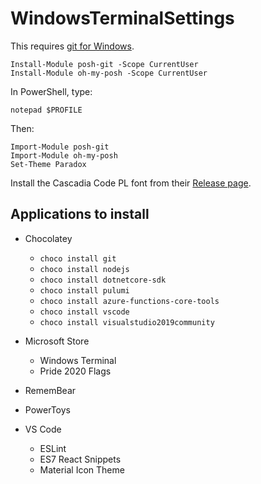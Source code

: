 # WindowsTerminalSettings

This requires [git for Windows](https://gitforwindows.org/).

```
Install-Module posh-git -Scope CurrentUser
Install-Module oh-my-posh -Scope CurrentUser
```

In PowerShell, type: 
```
notepad $PROFILE
```
Then:
```
Import-Module posh-git
Import-Module oh-my-posh
Set-Theme Paradox
```

Install the Cascadia Code PL font from their [Release page](https://github.com/microsoft/cascadia-code/releases).


## Applications to install

- Chocolatey
  - ```choco install git```
  - ```choco install nodejs```
  - ```choco install dotnetcore-sdk```
  - ```choco install pulumi```
  - ```choco install azure-functions-core-tools```
  - ```choco install vscode```
  - ```choco install visualstudio2019community```  


- Microsoft Store
  - Windows Terminal
  - Pride 2020 Flags

- RememBear
- PowerToys

- VS Code
  - ESLint 
  - ES7 React Snippets
  - Material Icon Theme

